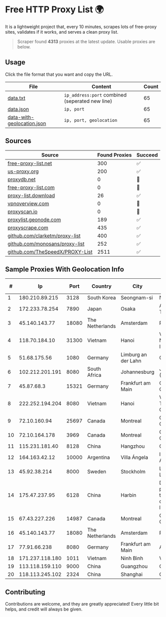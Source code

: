 
# Free HTTP Proxy List 🌍

It is a lightweight project that, every 10 minutes, scrapes lots of free-proxy sites, validates if it works, and serves a clean proxy list.


> Scraper found **4313** proxies at the latest update. Usable proxies are below.

## Usage

Click the file format that you want and copy the URL.


|File|Content|Count|
|----|-------|-----|
|[data.txt](https://raw.githubusercontent.com/themiralay/Proxy-List-World/master/data.txt)|`ip_address:port` combined (seperated new line)|65|
|[data.json](https://raw.githubusercontent.com/themiralay/Proxy-List-World/master/data.json)|`ip, port`|65|
|[data-with-geolocation.json](https://raw.githubusercontent.com/themiralay/Proxy-List-World/master/data-with-geolocation.json)|`ip, port, geolocation`|65|

## Sources

|Source|Found Proxies|Succeed|
|------|-------------|-------|
|[free-proxy-list.net](https://free-proxy-list.net)|300|✅|
|[us-proxy.org](https://www.us-proxy.org)|200|✅|
|[proxydb.net](http://proxydb.net)|0|🚫|
|[free-proxy-list.com](https://free-proxy-list.com/?page=&port=&type%5B%5D=http&type%5B%5D=https&up_time=0&search=Search)|0|🚫|
|[proxy-list.download](https://www.proxy-list.download/HTTP)|26|✅|
|[vpnoverview.com](https://vpnoverview.com/privacy/anonymous-browsing/free-proxy-servers)|0|🚫|
|[proxyscan.io](https://www.proxyscan.io)|0|🚫|
|[proxylist.geonode.com](https://proxylist.geonode.com/api/proxy-list?limit=300&page=1&sort_by=lastChecked&sort_type=desc&protocols=http,https)|189|✅|
|[proxyscrape.com](https://api.proxyscrape.com/v2/?request=displayproxies&protocol=http&timeout=10000&country=all&ssl=all&anonymity=all)|435|✅|
|[github.com/clarketm/proxy-list](https://raw.githubusercontent.com/clarketm/proxy-list/master/proxy-list-raw.txt)|400|✅|
|[github.com/monosans/proxy-list](https://raw.githubusercontent.com/monosans/proxy-list/main/proxies/http.txt)|252|✅|
|[github.com/TheSpeedX/PROXY-List](https://raw.githubusercontent.com/TheSpeedX/PROXY-List/master/http.txt)|2511|✅|


## Sample Proxies With Geolocation Info

|#|Ip|Port|Country|City|Internet Service Provider|
|-|--|----|-------|----|-------------------------|
|1|180.210.89.215|3128|South Korea|Seongnam-si|NHNCLOUD|
|2|172.233.78.254|7890|Japan|Osaka|Akamai Technologies, Inc.|
|3|45.140.143.77|18080|The Netherlands|Amsterdam|RoyaleHosting BV|
|4|118.70.184.10|31300|Vietnam|Hanoi|Vietnam Internet Network Information Center|
|5|51.68.175.56|1080|Germany|Limburg an der Lahn|OVH SAS|
|6|102.212.201.191|8080|South Africa|Johannesburg|JENNY INTERNET (PTY) LTD|
|7|45.87.68.3|15321|Germany|Frankfurt am Main|Cogent Communications|
|8|222.252.194.204|8080|Vietnam|Hanoi|VietNam Post and Telecom Corporation|
|9|72.10.160.94|25697|Canada|Montreal|GloboTech Communications|
|10|72.10.164.178|3969|Canada|Montreal|GloboTech Communications|
|11|115.231.181.40|8128|China|Hangzhou|China Telecom|
|12|164.163.42.12|10000|Argentina|Villa Ángela|Interret Villa Angela SRL|
|13|45.92.38.214|8000|Sweden|Stockholm|LogicForge Limited|
|14|175.47.237.95|6128|China|Harbin|Daqing zhongji petroleum telecommunication construction limited cpmpany|
|15|67.43.227.226|14987|Canada|Montreal|GloboTech Communications|
|16|45.140.143.77|18080|The Netherlands|Amsterdam|RoyaleHosting BV|
|17|77.91.66.238|8080|Germany|Frankfurt am Main|Andrii Hrosh|
|18|171.237.118.180|1011|Vietnam|Ninh Bình|Viettel Corporation|
|19|113.118.159.110|9000|China|Guangzhou|Chinanet|
|20|118.113.245.102|2324|China|Shanghai|Chinanet|



## Contributing

Contributions are welcome, and they are greatly appreciated! Every
little bit helps, and credit will always be given.

